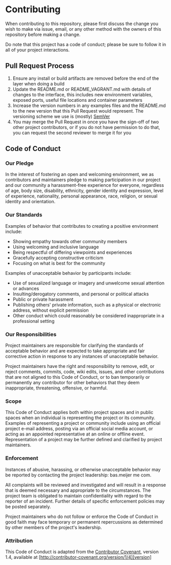 # Contributing

When contributing to this repository, please first discuss the change you wish
to make via issue, email, or any other method with the owners of this repository before making a change.

Do note that this project has a code of conduct; please be sure to follow it
in all of your project interactions.

## Pull Request Process

1. Ensure any install or build artifacts are removed before the end of the layer when doing a build
1. Update the README.md or README_VAGRANT.md with details of changes to the interface, this includes new environment variables, exposed ports, useful file locations and container parameters
1. Increase the version numbers in any examples files and the README.md to the new version that this Pull Request would represent.
   The versioning scheme we use is (mostly) [SemVer](http://semver.org/)
1. You may merge the Pull Request in once you have the sign-off of two other project contributors, or if you do not have permission to do that, you can request the second reviewer to merge it for you

## Code of Conduct

### Our Pledge

In the interest of fostering an open and welcoming environment, we as
contributors and maintainers pledge to making participation in our project
and our community a harassment-free experience for everyone, regardless of age,
body size, disability, ethnicity, gender identity and expression, level of
experience, nationality, personal appearance, race, religion, or sexual
identity and orientation.

### Our Standards

Examples of behavior that contributes to creating a positive environment
include:

- Showing empathy towards other community members
- Using welcoming and inclusive language
- Being respectful of differing viewpoints and experiences
- Gracefully accepting constructive criticism
- Focusing on what is best for the community

Examples of unacceptable behavior by participants include:

- Use of sexualized language or imagery and unwelcome sexual attention
  or advances
- Insulting/derogatory comments, and personal or political attacks
- Public or private harassment
- Publishing others' private information, such as a physical or electronic
  address, without explicit permission
- Other conduct which could reasonably be considered inappropriate in a
  professional setting

### Our Responsibilities

Project maintainers are responsible for clarifying the standards of acceptable
behavior and are expected to take appropriate and fair corrective action in
response to any instances of unacceptable behavior.

Project maintainers have the right and responsibility to remove, edit, or
reject comments, commits, code, wiki edits, issues, and other contributions
that are not aligned to this Code of Conduct, or to ban temporarily or
permanently any contributor for other behaviors that they deem inappropriate,
threatening, offensive, or harmful.

### Scope

This Code of Conduct applies both within project spaces and in public spaces
when an individual is representing the project or its community. Examples of
representing a project or community include using an official project e-mail
address, posting via an official social media account, or acting as an
appointed representative at an online or offline event. Representation of a
project may be further defined and clarified by project maintainers.

### Enforcement

Instances of abusive, harassing, or otherwise unacceptable behavior may be
reported by contacting the project leadership: bas.meijer <at> me <dot> com.

All complaints will be reviewed and investigated and will result in a response
that is deemed necessary and appropriate to the circumstances. The project
team is obligated to maintain confidentiality with regard to the reporter of
an incident. Further details of specific enforcement policies may be posted
separately.

Project maintainers who do not follow or enforce the Code of Conduct in good
faith may face temporary or permanent repercussions as determined by other
members of the project's leadership.

### Attribution

This Code of Conduct is adapted from the [Contributor Covenant][homepage], version 1.4, available at [http://contributor-covenant.org/version/1/4][version]

[homepage]: http://contributor-covenant.org
[version]: http://contributor-covenant.org/version/1/4/

